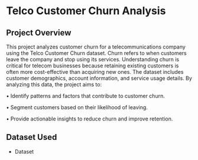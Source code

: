 # Telco Customer Churn Analysis
## Project Overview 
This project analyzes customer churn for a telecommunications company using the Telco Customer Churn dataset. Churn refers to when customers leave the company and stop using its services. Understanding churn is critical for telecom businesses because retaining existing customers is often more cost-effective than acquiring new ones. The dataset includes customer demographics, account information, and service usage details. By analyzing this data, the project aims to:

•	Identify patterns and factors that contribute to customer churn.

•	Segment customers based on their likelihood of leaving.

•	Provide actionable insights to reduce churn and improve retention.

## Dataset Used
- <a heref="https://github.com/Tonia-123/Data-Analysis-Dashboard/blob/main/Sample%20Telco-Customer-Churn.xlsx">Dataset</a>


